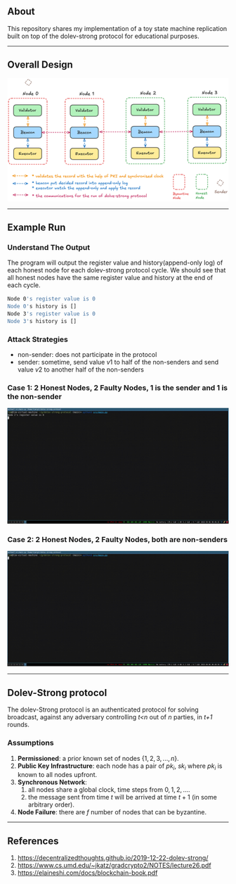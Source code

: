 ## About

This repository shares my implementation of a toy state machine replication built on top of the dolev-strong protocol for educational purposes.

---

## Overall Design

![](assets/overall_design.png)

---

## Example Run

### Understand The Output

The program will output the register value and history(append-only log) of each honest node for each dolev-strong protocol cycle. We should see that all honest nodes have the same register value and history at the end of each cycle.

```bash
Node 0's register value is 0
Node 0's history is []
Node 3's register value is 0
Node 3's history is []
```

### Attack Strategies

- non-sender: does not participate in the protocol
- sender: sometime, send value $v1$ to half of the non-senders and send value $v2$ to another half of the non-senders

### Case 1: 2 Honest Nodes, 2 Faulty Nodes, 1 is the sender and 1 is the non-sender

![2_f_n_1_sender.gif](recording/2_faulty_node_1_sender_1_non_sender.gif)

### Case 2: 2 Honest Nodes, 2 Faulty Nodes, both are non-senders

![2_f_n_both_non_senders.gif](recording/2_faulty_node_2_non_senders.gif)

---

## Dolev-Strong protocol

The dolev-Strong protocol is an authenticated protocol for solving broadcast, against any adversary controlling *t<n* out of *n* parties, in *t+1* rounds.

### Assumptions

1. **Permissioned**: a prior known set of nodes $\{1, 2, 3, ..., n\}$.
1. **Public Key Infrastructure**: each node has a pair of $pk_i$, $sk_i$ where $pk_i$ is known to all nodes upfront.
1. **Synchronous Network**: 
    1. all nodes share a global clock, time steps from $0, 1, 2, ...$.
    1. the message sent from time $t$ will be arrived at time $t+1$ (in some arbitrary order).
1. **Node Failure**: there are $f$ number of nodes that can be byzantine.

---

## References

1. https://decentralizedthoughts.github.io/2019-12-22-dolev-strong/
1. https://www.cs.umd.edu/~jkatz/gradcrypto2/NOTES/lecture26.pdf
1. https://elaineshi.com/docs/blockchain-book.pdf
